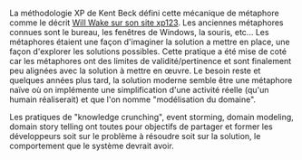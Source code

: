 La méthodologie XP de Kent Beck défini cette mécanique de métaphore comme le décrit [Will Wake sur son site xp123](https://xp123.com/articles/the-system-metaphor/). 
Les anciennes métaphores connues sont le bureau, les fenêtres de Windows, la souris, etc...
Les métaphores étaient une façon d'imaginer la solution a mettre en place, une façon d'explorer les solutions possibles.
Cette pratique a été mise de coté car les métaphores ont des limites de validité/pertinence et sont finalement peu alignées avec la solution à mettre en œuvre.
Le besoin reste et quelques années plus tard, la solution moderne semble être une métaphore naïve où on implémente une simplification d'une activité réelle (qu'un humain réaliserait) et que l'on nomme "modélisation du domaine".

Les pratiques de "knowledge crunching", event storming, domain modeling, domain story telling ont toutes pour objectifs de partager et former les développeurs soit sur le problème à résoudre soit sur la solution, le comportement que le système devrait avoir.


